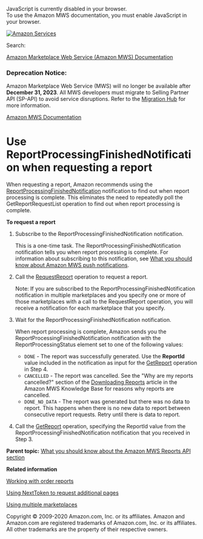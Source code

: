<div id="MWSDX_noscript">

JavaScript is currently disabled in your browser.  
To use the Amazon MWS documentation, you must enable JavaScript in your
browser.

</div>

<div id="MWSDX_divtop">

[![Amazon
Services](https://images-na.ssl-images-amazon.com/images/G/08/mwsportal/fr_FR/amazonservices.gif "Amazon Services")](http://services.amazon.fr)

<div id="MWSDX_search">

<span id="MWSDX_searchlbl">Search:</span>

</div>

  
<span id="MWSDX_titlebar">[Amazon Marketplace Web Service (Amazon MWS)
Documentation](https://developer.amazonservices.fr/gp/mws/docs.html)</span>
<span id="MWSDX_dep_notice"></span>

### Deprecation Notice:

Amazon Marketplace Web Service (MWS) will no longer be available after
**December 31, 2023**. All MWS developers must migrate to Selling
Partner API (SP-API) to avoid service disruptions. Refer to the
[Migration
Hub](https://developer-docs.amazon.com/sp-api/page/migration-hub) for
more information.

</div>

<div id="MWSDX_divbottom">

<div id="MWSDX_divleft">

<div id="MWSDX_toc">

</div>

</div>

<div id="MWSDX_divright">

<div id="MWSDX_content">

<span id="MWSDX_breadcrumbs">[Amazon MWS
Documentation](https://developer.amazonservices.fr/gp/mws/docs.html)</span>

<div id="Reports_UseReportProcessingFinished" class="nested0">

# Use ReportProcessingFinishedNotification when requesting a report

<div class="body">

When requesting a report, Amazon recommends using the
<a href="../notifications/Notifications_ReportProcessingFinishedNotification.md" class="xref">ReportProcessingFinishedNotification</a>
notification to find out when report processing is complete. This
eliminates the need to repeatedly poll the <span
class="keyword apiname">GetReportRequestList</span> operation to find
out when report processing is complete.

**To request a report**

1.  Subscribe to the <span
    class="keyword parmname">ReportProcessingFinishedNotification</span>
    notification.

    This is a one-time task. The <span
    class="keyword parmname">ReportProcessingFinishedNotification</span>
    notification tells you when report processing is complete. For
    information about subscribing to this notification, see
    <a href="../notifications/Notifications_Overview.md" class="xref">What you should know about Amazon MWS push notifications</a>.

2.  Call the
    <a href="../reports/Reports_RequestReport.md" class="xref">RequestReport</a>
    operation to request a report.
    <div class="note note">

    <span class="notetitle">Note:</span> If you are subscribed to the
    <span
    class="keyword parmname">ReportProcessingFinishedNotification</span>
    notification in multiple marketplaces and you specify one or more of
    those marketplaces with a call to the <span
    class="keyword apiname">RequestReport</span> operation, you will
    receive a notification for each marketplace that you specify.

    </div>

3.  Wait for the <span
    class="keyword parmname">ReportProcessingFinishedNotification</span>
    notification.

    When report processing is complete, Amazon sends you the <span
    class="keyword parmname">ReportProcessingFinishedNotification</span>
    notification with the <span
    class="keyword parmname">ReportProcessingStatus</span> element set
    to one of the following values:

    -   `DONE` - The report was successfully generated. Use the
        **ReportId** value included in the notification as input for the
        <a href="../reports/Reports_GetReport.md" class="xref">GetReport</a>
        operation in Step 4.
    -   `CANCELLED` - The report was cancelled. See the "Why are my
        reports cancelled?" section of the
        <a href="https://sellercentral.amazon.com/forums/t/downloading-reports/185371" class="xref">Downloading Reports</a>
        article in the <span class="ph">Amazon MWS</span> Knowledge Base
        for reasons why reports are cancelled.
    -   `DONE_NO_DATA` - The report was generated but there was no data
        to report. This happens when there is no new data to report
        between consecutive report requests. Retry until there is data
        to report.

4.  Call the
    <a href="../reports/Reports_GetReport.md" class="xref">GetReport</a>
    operation, specifying the <span
    class="keyword parmname">ReportId</span> value from the <span
    class="keyword parmname">ReportProcessingFinishedNotification</span>
    notification that you received in Step 3.

</div>

<div class="related-links">

<div class="familylinks">

<div class="parentlink">

**Parent topic:**
<a href="../reports/Reports_Overview.md" class="link">What you should know about the Amazon MWS Reports API section</a>

</div>

</div>

<div class="relinfo">

**Related information**  

<div>

<a href="../reports/Reports_WorkingWithOrderReports.md" class="link" title="Describes how to schedule and manage order reports.">Working with order reports</a>

</div>

<div>

<a href="../reports/Reports_UsingNextToken.md" class="link" title="Describes how to use the NextToken to receive more response elements than the maximum number of response elements allowed by an operation.">Using NextToken to request additional pages</a>

</div>

<div>

<a href="../reports/Reports_UsingMultipleMarketplaces.md" class="link" title="Describes the best practices to follow when you are registered to sell in multiple marketplaces.">Using multiple marketplaces</a>

</div>

</div>

</div>

</div>

<div id="MWSDX_footer">

Copyright © 2009-2020 Amazon.com, Inc. or its affiliates. Amazon and
Amazon.com are registered trademarks of Amazon.com, Inc. or its
affiliates. All other trademarks are the property of their respective
owners.

</div>

</div>

</div>

<div style="clear: both;">

</div>

</div>
